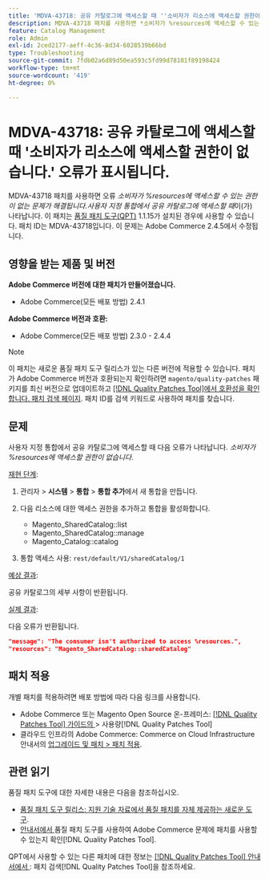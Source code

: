 ```yaml
---
title: 'MDVA-43718: 공유 카탈로그에 액세스할 때 ''소비자가 리소스에 액세스할 권한이 없습니다.'' 오류가 표시됩니다.'
description: MDVA-43718 패치를 사용하면 *소비자가 %resources에 액세스할 수 있는 권한이 없는 문제가 해결됩니다.* 사용자 정의 통합에서 공유 카탈로그에 액세스할 때 표시됩니다. 이 패치는 [Quality Patches Tool (QPT)](https://experienceleague.adobe.com/ko/docs/commerce-operations/tools/quality-patches-tool/quality-patches-tool-to-self-serve-quality-patches) 1.1.15가 설치된 경우 사용할 수 있습니다. 패치 ID는 MDVA-43718입니다. 이 문제는 Adobe Commerce 2.4.5에서 수정됩니다.
feature: Catalog Management
role: Admin
exl-id: 2ced2177-aeff-4c36-8d34-6028539b66bd
type: Troubleshooting
source-git-commit: 7fdb02a6d89d50ea593c5fd99d78101f89198424
workflow-type: tm+mt
source-wordcount: '419'
ht-degree: 0%

---
```


# MDVA-43718: 공유 카탈로그에 액세스할 때 &#39;소비자가 리소스에 액세스할 권한이 없습니다.&#39; 오류가 표시됩니다.

MDVA-43718 패치를 사용하면 오류 *소비자가 %resources에 액세스할 수 있는 권한이 없는 문제가 해결됩니다.사용자 지정 통합에서 공유 카탈로그에 액세스할 때*&#x200B;이(가) 나타납니다. 이 패치는 [품질 패치 도구(QPT)](https://experienceleague.adobe.com/ko/docs/commerce-operations/tools/quality-patches-tool/quality-patches-tool-to-self-serve-quality-patches) 1.1.15가 설치된 경우에 사용할 수 있습니다. 패치 ID는 MDVA-43718입니다. 이 문제는 Adobe Commerce 2.4.5에서 수정됩니다.

## 영향을 받는 제품 및 버전

**Adobe Commerce 버전에 대한 패치가 만들어졌습니다.**

* Adobe Commerce(모든 배포 방법) 2.4.1

**Adobe Commerce 버전과 호환:**

* Adobe Commerce(모든 배포 방법) 2.3.0 - 2.4.4

>[!NOTE]
>
>이 패치는 새로운 품질 패치 도구 릴리스가 있는 다른 버전에 적용할 수 있습니다. 패치가 Adobe Commerce 버전과 호환되는지 확인하려면 `magento/quality-patches` 패키지를 최신 버전으로 업데이트하고 [[!DNL Quality Patches Tool]에서 호환성을 확인합니다. 패치 검색 페이지](https://experienceleague.adobe.com/ko/docs/commerce-operations/tools/quality-patches-tool/quality-patches-tool-to-self-serve-quality-patches). 패치 ID를 검색 키워드로 사용하여 패치를 찾습니다.

## 문제

사용자 지정 통합에서 공유 카탈로그에 액세스할 때 다음 오류가 나타납니다. *소비자가 %resources에 액세스할 권한이 없습니다*.

<u>재현 단계</u>:

1. 관리자 > **시스템** > **통합** > **통합 추가**&#x200B;에서 새 통합을 만듭니다.
1. 다음 리소스에 대한 액세스 권한을 추가하고 통합을 활성화합니다.

   * Magento_SharedCatalog::list
   * Magento_SharedCatalog::manage
   * Magento_Catalog::catalog

1. 통합 액세스 사용: `rest/default/V1/sharedCatalog/1`

<u>예상 결과</u>:

공유 카탈로그의 세부 사항이 반환됩니다.

<u>실제 결과</u>:

다음 오류가 반환됩니다.

```JSON
"message": "The consumer isn't authorized to access %resources.",
"resources": "Magento_SharedCatalog::sharedCatalog"
```

## 패치 적용

개별 패치를 적용하려면 배포 방법에 따라 다음 링크를 사용합니다.

* Adobe Commerce 또는 Magento Open Source 온-프레미스: [[!DNL Quality Patches Tool]  가이드의 ](/help/tools/quality-patches-tool/usage.md)> 사용량[!DNL Quality Patches Tool]
* 클라우드 인프라의 Adobe Commerce: Commerce on Cloud Infrastructure 안내서의 [업그레이드 및 패치 > 패치 적용](https://experienceleague.adobe.com/docs/commerce-cloud-service/user-guide/develop/upgrade/apply-patches.html?lang=ko).

## 관련 읽기

품질 패치 도구에 대한 자세한 내용은 다음을 참조하십시오.

* [품질 패치 도구 릴리스: 지원 기술 자료에서 품질 패치를 자체 제공하는 새로운 도구](https://experienceleague.adobe.com/ko/docs/commerce-operations/tools/quality-patches-tool/quality-patches-tool-to-self-serve-quality-patches).
* [ 안내서에서 ](/help/tools/quality-patches-tool/patches-available-in-qpt/check-patch-for-magento-issue-with-magento-quality-patches.md)품질 패치 도구를 사용하여 Adobe Commerce 문제에 패치를 사용할 수 있는지 확인[!DNL Quality Patches Tool].

QPT에서 사용할 수 있는 다른 패치에 대한 정보는 [[!DNL Quality Patches Tool] 안내서에서 ](https://experienceleague.adobe.com/tools/commerce-quality-patches/index.html?lang=ko): 패치 검색[!DNL Quality Patches Tool]을 참조하세요.
